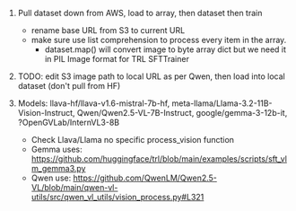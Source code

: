1. Pull dataset down from AWS, load to array, then dataset then train
    - rename base URL from S3 to current URL
    - make sure use list comprehension to process every item in the array. 
        - dataset.map() will convert image to byte array dict but we need it in PIL Image format for TRL SFTTrainer

2. TODO: edit S3 image path to local URL as per Qwen, then load into local dataset (don't pull from HF)

3. Models: llava-hf/llava-v1.6-mistral-7b-hf, meta-llama/Llama-3.2-11B-Vision-Instruct, Qwen/Qwen2.5-VL-7B-Instruct, google/gemma-3-12b-it, ?OpenGVLab/InternVL3-8B
    - Check Llava/Llama no specific process_vision function 
    - Gemma uses: https://github.com/huggingface/trl/blob/main/examples/scripts/sft_vlm_gemma3.py
    - Qwen use: https://github.com/QwenLM/Qwen2.5-VL/blob/main/qwen-vl-utils/src/qwen_vl_utils/vision_process.py#L321